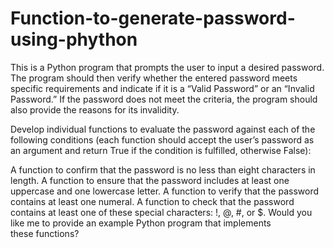 # Function-to-generate-password-using-phython
This is a Python program that prompts the user to input a desired password. The program should then verify whether the entered password meets specific requirements and indicate if it is a “Valid Password” or an “Invalid Password.” If the password does not meet the criteria, the program should also provide the reasons for its invalidity.

Develop individual functions to evaluate the password against each of the following conditions (each function should accept the user’s password as an argument and return True if the condition is fulfilled, otherwise False):

A function to confirm that the password is no less than eight characters in length. A function to ensure that the password includes at least one uppercase and one lowercase letter. A function to verify that the password contains at least one numeral. A function to check that the password contains at least one of these special characters: !, @, #, or $. Would you like me to provide an example Python program that implements these functions?

